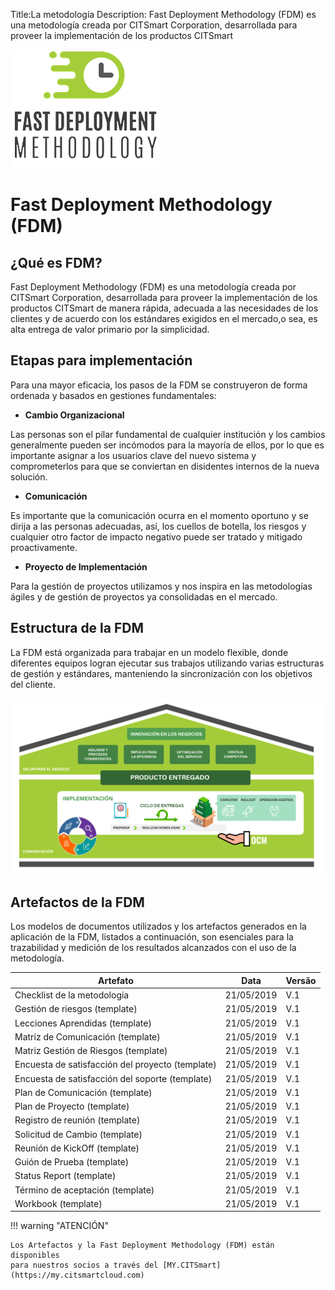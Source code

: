 Title:La metodología
Description: Fast Deployment Methodology (FDM) es una metodología creada por CITSmart Corporation, desarrollada para proveer la implementación de los productos CITSmart 

![FDM](img/fmd_icone_t.png)

Fast Deployment Methodology (FDM)
==================================

¿Qué es FDM?
------------

Fast Deployment Methodology (FDM) es una metodología creada por CITSmart Corporation,
desarrollada para proveer la implementación de los productos CITSmart de manera rápida,
adecuada a las necesidades de los clientes y de acuerdo con los estándares exigidos 
en el mercado,o sea, es alta entrega de valor primario por la simplicidad.
    
Etapas para implementación 
----------------------------

Para una mayor eficacia, los pasos de la FDM se construyeron 
de forma ordenada y basados en gestiones fundamentales:

-   **Cambio Organizacional**

Las personas son el pilar fundamental de cualquier institución y los cambios 
generalmente pueden ser incómodos para la mayoría de ellos, por lo que es 
importante asignar a los usuarios clave del nuevo sistema y comprometerlos para que
se conviertan en disidentes internos de la nueva solución.

-   **Comunicación**

Es importante que la comunicación ocurra en el momento oportuno y se dirija a las 
personas adecuadas, así, los cuellos de botella, los riesgos y cualquier 
otro factor de impacto negativo puede ser tratado y mitigado proactivamente.

-   **Proyecto de Implementación**

Para la gestión de proyectos utilizamos y nos inspira en las metodologías ágiles y
de gestión de proyectos ya consolidadas en el mercado.

Estructura de la FDM
----------------------

La FDM está organizada para trabajar en un modelo flexible, donde diferentes
equipos logran ejecutar sus trabajos utilizando varias estructuras de gestión y
estándares, manteniendo la sincronización con los objetivos del cliente. 

![Estrutura](img/es-fdm-fig-03@2x.png)

Artefactos de la FDM
----------------------

Los modelos de documentos utilizados y los artefactos generados en la aplicación de la FDM, listados a continuación, son esenciales para la trazabilidad y medición de los resultados alcanzados con el uso de la metodología. 

| Artefato                                         | Data       | Versão |
|--------------------------------------------------|------------|--------|
| Checklist de la metodología                      | 21/05/2019 | V.1    |
| Gestión de riesgos (template)                    | 21/05/2019 | V.1    |
| Lecciones Aprendidas (template)                  | 21/05/2019 | V.1    |
| Matriz de Comunicación (template)                | 21/05/2019 | V.1    |
| Matriz Gestión de Riesgos (template)             | 21/05/2019 | V.1    |
| Encuesta de satisfacción del proyecto (template) | 21/05/2019 | V.1    |
| Encuesta de satisfacción del soporte (template)  | 21/05/2019 | V.1    |
| Plan de Comunicación (template)                  | 21/05/2019 | V.1    |
| Plan de Proyecto (template)                      | 21/05/2019 | V.1    |
| Registro de reunión (template)                   | 21/05/2019 | V.1    |
| Solicitud de Cambio (template)                   | 21/05/2019 | V.1    |
| Reunión de KickOff (template)                    | 21/05/2019 | V.1    |
| Guión de Prueba (template)                       | 21/05/2019 | V.1    |
| Status Report (template)                         | 21/05/2019 | V.1    |
| Término de aceptación (template)                 | 21/05/2019 | V.1    |
| Workbook (template)                              | 21/05/2019 | V.1    |

!!! warning "ATENCIÓN"

    Los Artefactos y la Fast Deployment Methodology (FDM) están disponibles 
    para nuestros socios a través del [MY.CITSmart](https://my.citsmartcloud.com)


